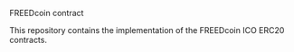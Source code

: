 FREEDcoin contract

This repository contains the implementation of the FREEDcoin ICO ERC20 contracts.